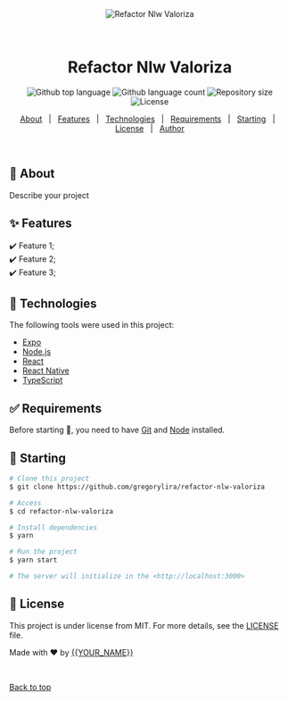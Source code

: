 <div align="center" id="top"> 
  <img src="./.github/app.gif" alt="Refactor Nlw Valoriza" />

&#xa0;

  <!-- <a href="https://refactornlwvaloriza.netlify.app">Demo</a> -->
</div>

<h1 align="center">Refactor Nlw Valoriza</h1>

<p align="center">
  <img alt="Github top language" src="https://img.shields.io/github/languages/top/gregorylira/refactor-nlw-valoriza?color=56BEB8">

  <img alt="Github language count" src="https://img.shields.io/github/languages/count/gregorylira/refactor-nlw-valoriza?color=56BEB8">

  <img alt="Repository size" src="https://img.shields.io/github/repo-size/gregorylira/refactor-nlw-valoriza?color=56BEB8">

  <img alt="License" src="https://img.shields.io/github/license/gregorylira/refactor-nlw-valoriza?color=56BEB8">

  <!-- <img alt="Github issues" src="https://img.shields.io/github/issues/gregorylira/refactor-nlw-valoriza?color=56BEB8" /> -->

  <!-- <img alt="Github forks" src="https://img.shields.io/github/forks/gregorylira/refactor-nlw-valoriza?color=56BEB8" /> -->

  <!-- <img alt="Github stars" src="https://img.shields.io/github/stars/gregorylira/refactor-nlw-valoriza?color=56BEB8" /> -->
</p>

<!-- Status -->

<!-- <h4 align="center">
	🚧  Refactor Nlw Valoriza 🚀 Under construction...  🚧
</h4>

<hr> -->

<p align="center">
  <a href="#dart-about">About</a> &#xa0; | &#xa0; 
  <a href="#sparkles-features">Features</a> &#xa0; | &#xa0;
  <a href="#rocket-technologies">Technologies</a> &#xa0; | &#xa0;
  <a href="#white_check_mark-requirements">Requirements</a> &#xa0; | &#xa0;
  <a href="#checkered_flag-starting">Starting</a> &#xa0; | &#xa0;
  <a href="#memo-license">License</a> &#xa0; | &#xa0;
  <a href="https://github.com/gregorylira" target="_blank">Author</a>
</p>

<br>

## :dart: About

Describe your project

## :sparkles: Features

:heavy_check_mark: Feature 1;\
:heavy_check_mark: Feature 2;\
:heavy_check_mark: Feature 3;

## :rocket: Technologies

The following tools were used in this project:

- [Expo](https://expo.io/)
- [Node.js](https://nodejs.org/en/)
- [React](https://pt-br.reactjs.org/)
- [React Native](https://reactnative.dev/)
- [TypeScript](https://www.typescriptlang.org/)

## :white_check_mark: Requirements

Before starting :checkered_flag:, you need to have [Git](https://git-scm.com) and [Node](https://nodejs.org/en/) installed.

## :checkered_flag: Starting

```bash
# Clone this project
$ git clone https://github.com/gregorylira/refactor-nlw-valoriza

# Access
$ cd refactor-nlw-valoriza

# Install dependencies
$ yarn

# Run the project
$ yarn start

# The server will initialize in the <http://localhost:3000>
```

## :memo: License

This project is under license from MIT. For more details, see the [LICENSE](LICENSE.md) file.

Made with :heart: by <a href="https://github.com/gregorylira" target="_blank">{{YOUR_NAME}}</a>

&#xa0;

<a href="#top">Back to top</a>
